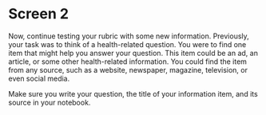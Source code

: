 # Screen 2

Now, continue testing your rubric with some new information. Previously, your task was to think of a health-related question. You were to find one item that might help you answer your question. This item could be an ad, an article, or some other health-related information. You could find the item from any source, such as a website, newspaper, magazine, television, or even social media. 

Make sure you write your question, the title of your information item, and its source in your notebook.